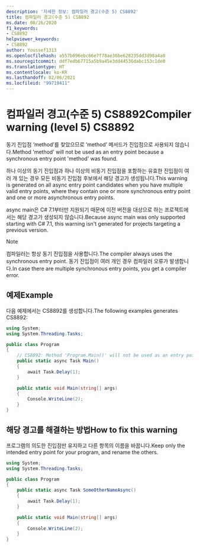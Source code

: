 ```yaml
---
description: '자세한 정보: 컴파일러 경고(수준 5) CS8892'
title: 컴파일러 경고(수준 5) CS8892
ms.date: 08/26/2020
f1_keywords:
- CS8892
helpviewer_keywords:
- CS8892
author: Youssef1313
ms.openlocfilehash: a557b096ebc66e7f78ae36be628235dd3d98a4a0
ms.sourcegitcommit: ddf7edb67715a5b9a45e3dd44536dabc153c1de0
ms.translationtype: HT
ms.contentlocale: ko-KR
ms.lasthandoff: 02/06/2021
ms.locfileid: "99719411"
---
```

# <a name="compiler-warning-level-5-cs8892"></a><span data-ttu-id="a1d0a-103">컴파일러 경고(수준 5) CS8892</span><span class="sxs-lookup"><span data-stu-id="a1d0a-103">Compiler warning (level 5) CS8892</span></span>

<span data-ttu-id="a1d0a-104">동기 진입점 ‘method’를 찾았으므로 ‘method’ 메서드가 진입점으로 사용되지 않습니다.</span><span class="sxs-lookup"><span data-stu-id="a1d0a-104">Method 'method' will not be used as an entry point because a synchronous entry point 'method' was found.</span></span>

<span data-ttu-id="a1d0a-105">하나 이상의 동기 진입점과 하나 이상의 비동기 진입점을 포함하는 유효한 진입점이 여러 개 있는 경우 모든 비동기 진입점 후보에서 해당 경고가 생성됩니다.</span><span class="sxs-lookup"><span data-stu-id="a1d0a-105">This warning is generated on all async entry point candidates when you have multiple valid entry points, where they contain one or more synchronous entry point and one or more asynchronous entry points.</span></span>

<span data-ttu-id="a1d0a-106">async main은 C# 7.1부터만 지원되기 때문에 이전 버전을 대상으로 하는 프로젝트에서는 해당 경고가 생성되지 않습니다.</span><span class="sxs-lookup"><span data-stu-id="a1d0a-106">Because async main was only supported starting with C# 7.1, this warning isn't generated for projects targeting a previous version.</span></span>

> [!NOTE]
> <span data-ttu-id="a1d0a-107">컴파일러는 항상 동기 진입점을 사용합니다.</span><span class="sxs-lookup"><span data-stu-id="a1d0a-107">The compiler always uses the synchronous entry point.</span></span> <span data-ttu-id="a1d0a-108">동기 진입점이 여러 개인 경우 컴파일러 오류가 발생합니다.</span><span class="sxs-lookup"><span data-stu-id="a1d0a-108">In case there are multiple synchronous entry points, you get a compiler error.</span></span>

## <a name="example"></a><span data-ttu-id="a1d0a-109">예제</span><span class="sxs-lookup"><span data-stu-id="a1d0a-109">Example</span></span>

<span data-ttu-id="a1d0a-110">다음 예제에서는 CS8892를 생성합니다.</span><span class="sxs-lookup"><span data-stu-id="a1d0a-110">The following examples generates CS8892:</span></span>

```csharp
using System;
using System.Threading.Tasks;

public class Program
{
    // CS8892: Method 'Program.Main()' will not be used as an entry point because a synchronous entry point 'Program.Main(string[])' was found.
    public static async Task Main()
    {
        await Task.Delay(1);
    }

    public static void Main(string[] args)
    {
        Console.WriteLine(2);
    }
}
```

## <a name="how-to-fix-this-warning"></a><span data-ttu-id="a1d0a-111">해당 경고를 해결하는 방법</span><span class="sxs-lookup"><span data-stu-id="a1d0a-111">How to fix this warning</span></span>

<span data-ttu-id="a1d0a-112">프로그램의 의도한 진입점만 유지하고 다른 항목의 이름을 바꿉니다.</span><span class="sxs-lookup"><span data-stu-id="a1d0a-112">Keep only the intended entry point for your program, and rename the others.</span></span>

```csharp
using System;
using System.Threading.Tasks;

public class Program
{
    public static async Task SomeOtherNameAsync()
    {
        await Task.Delay(1);
    }

    public static void Main(string[] args)
    {
        Console.WriteLine(2);
    }
}
```
